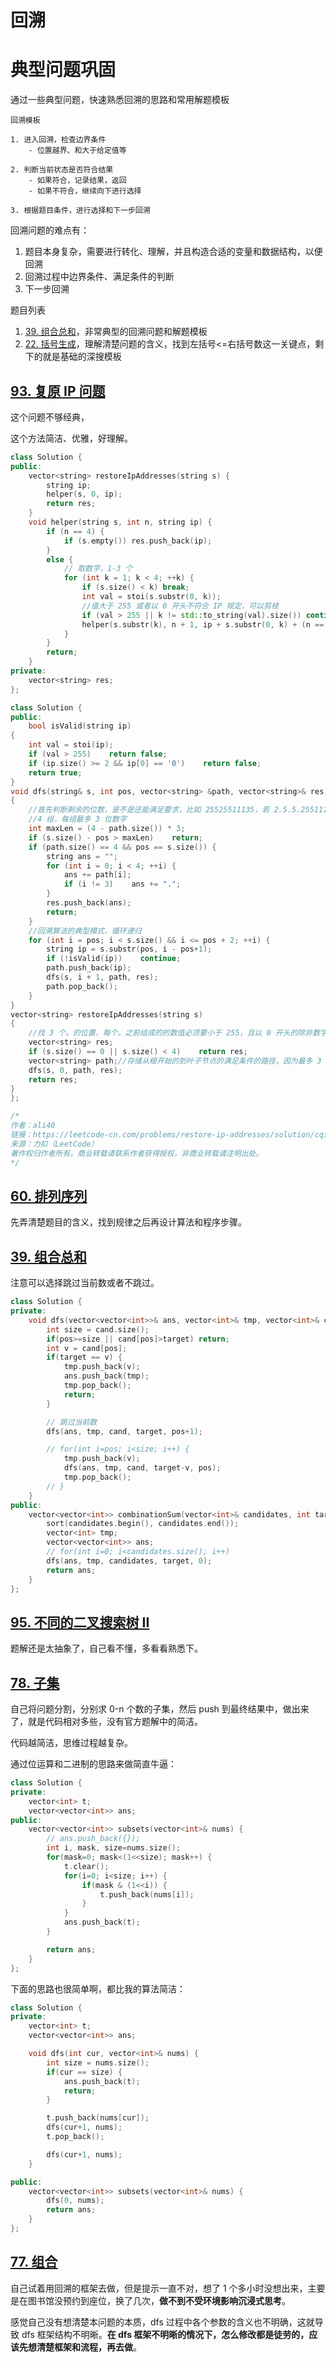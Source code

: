# 回溯

# 典型问题巩固

通过一些典型问题，快速熟悉回溯的思路和常用解题模板

```
回溯模板

1. 进入回溯，检查边界条件
    - 位置越界、和大于给定值等

2. 判断当前状态是否符合结果
    - 如果符合，记录结果，返回
    - 如果不符合，继续向下进行选择

3. 根据题目条件，进行选择和下一步回溯
```

回溯问题的难点有：

1. 题目本身复杂，需要进行转化、理解，并且构造合适的变量和数据结构，以便回溯
2. 回溯过程中边界条件、满足条件的判断
3. 下一步回溯

题目列表

1. [39. 组合总和](https://leetcode-cn.com/problems/combination-sum/)，非常典型的回溯问题和解题模板
2. [22. 括号生成](https://leetcode-cn.com/problems/generate-parentheses/)，理解清楚问题的含义，找到左括号<=右括号数这一关键点，剩下的就是基础的深搜模板

## [93. 复原 IP 问题](https://leetcode-cn.com/problems/restore-ip-addresses/)

这个问题不够经典，

这个方法简洁、优雅，好理解。

```cpp
class Solution {
public:
	vector<string> restoreIpAddresses(string s) {
		string ip;
		helper(s, 0, ip);
		return res;
	}
	void helper(string s, int n, string ip) {
		if (n == 4) {
			if (s.empty()) res.push_back(ip);
		}
		else {
            // 取数字，1-3 个
			for (int k = 1; k < 4; ++k) {
				if (s.size() < k) break;
				int val = stoi(s.substr(0, k));
				//值大于 255 或者以 0 开头不符合 IP 规定，可以剪枝
				if (val > 255 || k != std::to_string(val).size()) continue;
				helper(s.substr(k), n + 1, ip + s.substr(0, k) + (n == 3 ? "" : "."));
			}
		}
		return;
	}
private:
	vector<string> res;
};
```

```cpp
class Solution {
public:
    bool isValid(string ip)
{
    int val = stoi(ip);
    if (val > 255)    return false;
    if (ip.size() >= 2 && ip[0] == '0')    return false;
    return true;
}
void dfs(string& s, int pos, vector<string> &path, vector<string>& res)
{
    //首先判断剩余的位数，是不是还能满足要求，比如 25525511135，若 2.5.5.25511135 显然不满足，这可以预判
    //4 组，每组最多 3 位数字
    int maxLen = (4 - path.size()) * 3;
    if (s.size() - pos > maxLen)    return;
    if (path.size() == 4 && pos == s.size()) {
        string ans = "";
        for (int i = 0; i < 4; ++i) {
            ans += path[i];
            if (i != 3)    ans += ".";
        }
        res.push_back(ans);
        return;
    }
    //回溯算法的典型模式，循环递归
    for (int i = pos; i < s.size() && i <= pos + 2; ++i) {
        string ip = s.substr(pos, i - pos+1);
        if (!isValid(ip))    continue;
        path.push_back(ip);
        dfs(s, i + 1, path, res);
        path.pop_back();
    }
}
vector<string> restoreIpAddresses(string s)
{
    //找 3 个。的位置，每个。之前组成的的数值必须要小于 255，且以 0 开头的除非数字是 0 本身，否则也是非法
    vector<string> res;
    if (s.size() == 0 || s.size() < 4)    return res;
    vector<string> path;//存储从根开始的到叶子节点的满足条件的路径，因为最多 3 位数字一组，所以同一层横向循环时尝试最多 3 个位的长度
    dfs(s, 0, path, res);
    return res;
}
};

/*
作者：ali40
链接：https://leetcode-cn.com/problems/restore-ip-addresses/solution/cqing-xi-yi-dong-jie-fa-by-ali40/
来源：力扣（LeetCode）
著作权归作者所有。商业转载请联系作者获得授权，非商业转载请注明出处。
*/
```

## [60. 排列序列](https://leetcode-cn.com/problems/permutation-sequence/)

先弄清楚题目的含义，找到规律之后再设计算法和程序步骤。

## [39. 组合总和](https://leetcode-cn.com/problems/combination-sum/)

注意可以选择跳过当前数或者不跳过。

```cpp
class Solution {
private:
    void dfs(vector<vector<int>>& ans, vector<int>& tmp, vector<int>& cand, int target, int pos) {
        int size = cand.size();
        if(pos>=size || cand[pos]>target) return;
        int v = cand[pos];
        if(target == v) {
            tmp.push_back(v);
            ans.push_back(tmp);
            tmp.pop_back();
            return;
        }

        // 跳过当前数
        dfs(ans, tmp, cand, target, pos+1);

        // for(int i=pos; i<size; i++) {
            tmp.push_back(v);
            dfs(ans, tmp, cand, target-v, pos);
            tmp.pop_back();
        // }
    }
public:
    vector<vector<int>> combinationSum(vector<int>& candidates, int target) {
        sort(candidates.begin(), candidates.end());
        vector<int> tmp;
        vector<vector<int>> ans;
        // for(int i=0; i<candidates.size(); i++)
        dfs(ans, tmp, candidates, target, 0);
        return ans;
    }
};
```

## [95. 不同的二叉搜索树 II](https://leetcode-cn.com/problems/unique-binary-search-trees-ii/)

题解还是太抽象了，自己看不懂，多看看熟悉下。

## [78. 子集](https://leetcode-cn.com/problems/subsets/)

自己将问题分割，分别求 0-n 个数的子集，然后 push 到最终结果中，做出来了，就是代码相对多些，没有官方题解中的简洁。

代码越简洁，思维过程越复杂。

通过位运算和二进制的思路来做简直牛逼：

```cpp
class Solution {
private:
    vector<int> t;
    vector<vector<int>> ans;
public:
    vector<vector<int>> subsets(vector<int>& nums) {
        // ans.push_back({});
        int i, mask, size=nums.size();
        for(mask=0; mask<(1<<size); mask++) {
            t.clear();
            for(i=0; i<size; i++) {
                if(mask & (1<<i)) {
                    t.push_back(nums[i]);
                }
            }
            ans.push_back(t);
        }

        return ans;
    }
};
```

下面的思路也很简单啊，都比我的算法简洁：

```cpp
class Solution {
private:
    vector<int> t;
    vector<vector<int>> ans;

    void dfs(int cur, vector<int>& nums) {
        int size = nums.size();
        if(cur == size) {
            ans.push_back(t);
            return;
        }

        t.push_back(nums[cur]);
        dfs(cur+1, nums);
        t.pop_back();

        dfs(cur+1, nums);
    }

public:
    vector<vector<int>> subsets(vector<int>& nums) {
        dfs(0, nums);
        return ans;
    }
};
```

## [77. 组合](https://leetcode-cn.com/problems/combinations/)

自己试着用回溯的框架去做，但是提示一直不对，想了 1 个多小时没想出来，主要是在图书馆没预约到座位，换了几次，**做不到不受环境影响沉浸式思考**。

感觉自己没有想清楚本问题的本质，dfs 过程中各个参数的含义也不明确，这就导致 dfs 框架结构不明晰。**在 dfs 框架不明晰的情况下，怎么修改都是徒劳的，应该先想清楚框架和流程，再去做**。
